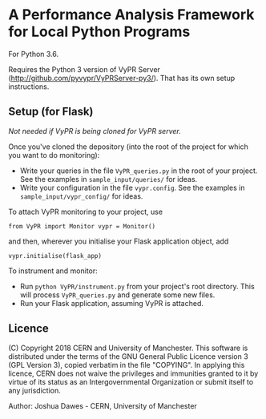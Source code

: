 # A Performance Analysis Framework for Local Python Programs

For Python 3.6.

Requires the Python 3 version of VyPR Server (http://github.com/pyvypr/VyPRServer-py3/).  That has its own setup instructions.

## Setup (for Flask)

*Not needed if VyPR is being cloned for VyPR server.*

Once you've cloned the depository (into the root of the project for which you want to do monitoring):

* Write your queries in the file `VyPR_queries.py` in the root of your project.  See the examples in `sample_input/queries/` for ideas.
* Write your configuration in the file `vypr.config`.  See the examples in `sample_input/vypr_config/` for ideas.

To attach VyPR monitoring to your project, use

``
from VyPR import Monitor
vypr = Monitor()
``

and then, wherever you initialise your Flask application object, add

``
vypr.initialise(flask_app)
``

To instrument and monitor:

* Run `python VyPR/instrument.py` from your project's root directory.  This will process `VyPR_queries.py` and generate some new files.
* Run your Flask application, assuming VyPR is attached.

## Licence

(C) Copyright 2018 CERN and University of Manchester.
This software is distributed under the terms of the GNU General Public Licence version 3 (GPL Version 3), copied verbatim in the file "COPYING".
In applying this licence, CERN does not waive the privileges and immunities granted to it by virtue of its status as an Intergovernmental Organization or submit itself to any jurisdiction.

Author: Joshua Dawes - CERN, University of Manchester

